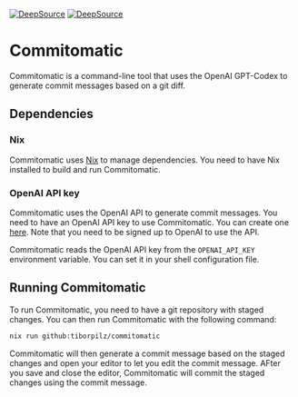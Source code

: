 [![DeepSource](https://deepsource.io/gh/tiborpilz/commitomatic.svg/?label=active+issues&show_trend=true&token=HXOj050y_0e28wz3hpVDSbg6)](https://deepsource.io/gh/tiborpilz/commitomatic/?ref=repository-badge)
[![DeepSource](https://deepsource.io/gh/tiborpilz/commitomatic.svg/?label=resolved+issues&show_trend=true&token=HXOj050y_0e28wz3hpVDSbg6)](https://deepsource.io/gh/tiborpilz/commitomatic/?ref=repository-badge)

# Commitomatic

Commitomatic is a command-line tool that uses the OpenAI GPT-Codex to generate commit messages based on a git diff.

## Dependencies

### Nix

Commitomatic uses [Nix](https://nixos.org/) to manage dependencies. You need to have Nix installed to build and run Commitomatic.

### OpenAI API key

Commitomatic uses the OpenAI API to generate commit messages. You need to have an OpenAI API key to use Commitomatic. You can create one [here](https://beta.openai.com/). Note that you need to be signed up to OpenAI to use the API.

Commitomatic reads the OpenAI API key from the `OPENAI_API_KEY` environment variable. You can set it in your shell configuration file.

## Running Commitomatic

To run Commitomatic, you need to have a git repository with staged changes. You can then run Commitomatic with the following command:

```bash
nix run github:tiborpilz/commitomatic
```

Commitomatic will then generate a commit message based on the staged changes and open your editor to let you edit the commit message. AFter you save and close the editor, Commitomatic will commit the staged changes using the commit message.
